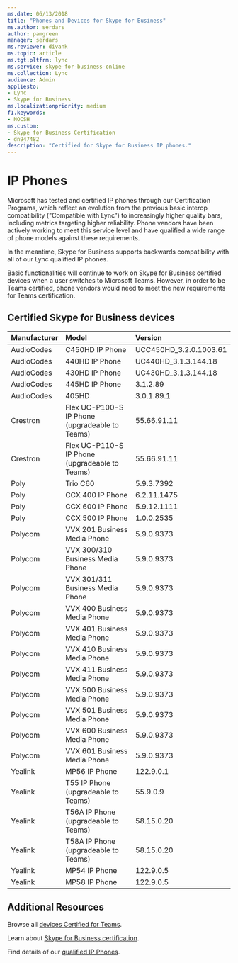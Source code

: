 ```yaml
---
ms.date: 06/13/2018
title: "Phones and Devices for Skype for Business"
ms.author: serdars
author: pamgreen
manager: serdars
ms.reviewer: divank
ms.topic: article
ms.tgt.pltfrm: lync
ms.service: skype-for-business-online
ms.collection: Lync
audience: Admin
appliesto:
- Lync
- Skype for Business 
ms.localizationpriority: medium
f1.keywords:
- NOCSH
ms.custom:
- Skype for Business Certification
- dn947482
description: "Certified for Skype for Business IP phones."
---
```


# IP Phones

Microsoft has tested and certified IP phones through our Certification Programs, which reflect an evolution from the previous basic interop compatibility ("Compatible with Lync”) to increasingly higher quality bars, including metrics targeting higher reliability. Phone vendors have been actively working to meet this service level and have qualified a wide range of phone models against these requirements.

In the meantime, Skype for Business supports backwards compatibility with all of our Lync qualified IP phones. 

Basic functionalities will continue to work on Skype for Business certified devices when a user switches to Microsoft Teams. However, in order to be Teams certified, phone vendors would need to meet the new requirements for Teams certification.


## Certified Skype for Business devices

|Manufacturer | Model| Version| 
|:--- |:--- |:--- |
| AudioCodes |C450HD IP Phone|UCC450HD_3.2.0.1003.61|
| AudioCodes |440HD IP Phone|UC440HD_3.1.3.144.18|
| AudioCodes |430HD IP Phone|UC430HD_3.1.3.144.18|
| AudioCodes |445HD IP Phone|3.1.2.89 |
| AudioCodes |405HD |3.0.1.89.1|
| Crestron |Flex UC-P100-S IP Phone (upgradeable to Teams)|55.66.91.11 |
| Crestron |Flex UC-P110-S IP Phone (upgradeable to Teams)|55.66.91.11 |
|Poly| Trio C60|5.9.3.7392|
|Poly| CCX 400 IP Phone|6.2.11.1475|
| Poly| CCX 600 IP Phone|5.9.12.1111 |
| Poly| CCX 500 IP Phone| 1.0.0.2535 | 
| Polycom |VVX 201 Business Media Phone|5.9.0.9373 |
| Polycom |VVX 300/310 Business Media Phone|5.9.0.9373 |
| Polycom |VVX 301/311 Business Media Phone|5.9.0.9373 |
| Polycom |VVX 400 Business Media Phone|5.9.0.9373 |
| Polycom |VVX 401 Business Media Phone|5.9.0.9373 |
| Polycom |VVX 410 Business Media Phone|5.9.0.9373 |
| Polycom |VVX 411 Business Media Phone|5.9.0.9373 |
| Polycom |VVX 500 Business Media Phone|5.9.0.9373 |
| Polycom |VVX 501 Business Media Phone|5.9.0.9373 |
| Polycom |VVX 600 Business Media Phone|5.9.0.9373 |
| Polycom |VVX 601 Business Media Phone|5.9.0.9373 |
| Yealink |MP56 IP Phone |122.9.0.1|
| Yealink |T55 IP Phone (upgradeable to Teams) |55.9.0.9 |
| Yealink |T56A IP Phone (upgradeable to Teams) | 58.15.0.20 |
| Yealink |T58A IP Phone (upgradeable to Teams) | 58.15.0.20 |
| Yealink |MP54 IP Phone |122.9.0.5|
| Yealink |MP58 IP Phone |122.9.0.5|

## Additional Resources

Browse all [devices Certified for Teams](https://products.office.com/microsoft-teams/across-devices/devices).

Learn about [Skype for Business certification](overview.md).

Find details of our [qualified IP Phones](../lync-cert/ip-phones.md).

